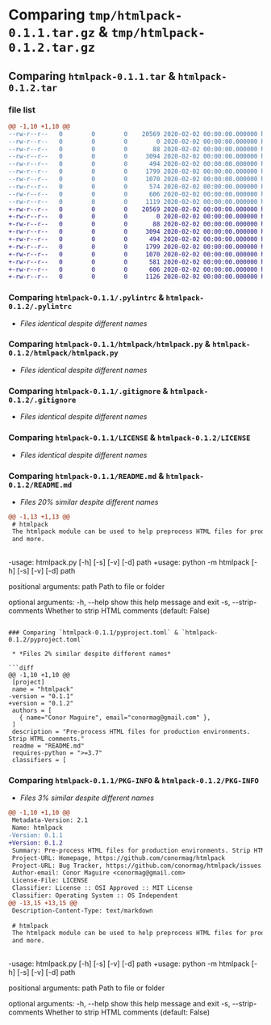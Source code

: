 # Comparing `tmp/htmlpack-0.1.1.tar.gz` & `tmp/htmlpack-0.1.2.tar.gz`

## Comparing `htmlpack-0.1.1.tar` & `htmlpack-0.1.2.tar`

### file list

```diff
@@ -1,10 +1,10 @@
--rw-r--r--   0        0        0    20569 2020-02-02 00:00:00.000000 htmlpack-0.1.1/.pylintrc
--rw-r--r--   0        0        0        0 2020-02-02 00:00:00.000000 htmlpack-0.1.1/htmlpack/__init__.py
--rw-r--r--   0        0        0       88 2020-02-02 00:00:00.000000 htmlpack-0.1.1/htmlpack/__main__.py
--rw-r--r--   0        0        0     3094 2020-02-02 00:00:00.000000 htmlpack-0.1.1/htmlpack/htmlpack.py
--rw-r--r--   0        0        0      494 2020-02-02 00:00:00.000000 htmlpack-0.1.1/test_data/nested_example.html.txt
--rw-r--r--   0        0        0     1799 2020-02-02 00:00:00.000000 htmlpack-0.1.1/.gitignore
--rw-r--r--   0        0        0     1070 2020-02-02 00:00:00.000000 htmlpack-0.1.1/LICENSE
--rw-r--r--   0        0        0      574 2020-02-02 00:00:00.000000 htmlpack-0.1.1/README.md
--rw-r--r--   0        0        0      606 2020-02-02 00:00:00.000000 htmlpack-0.1.1/pyproject.toml
--rw-r--r--   0        0        0     1119 2020-02-02 00:00:00.000000 htmlpack-0.1.1/PKG-INFO
+-rw-r--r--   0        0        0    20569 2020-02-02 00:00:00.000000 htmlpack-0.1.2/.pylintrc
+-rw-r--r--   0        0        0        0 2020-02-02 00:00:00.000000 htmlpack-0.1.2/htmlpack/__init__.py
+-rw-r--r--   0        0        0       88 2020-02-02 00:00:00.000000 htmlpack-0.1.2/htmlpack/__main__.py
+-rw-r--r--   0        0        0     3094 2020-02-02 00:00:00.000000 htmlpack-0.1.2/htmlpack/htmlpack.py
+-rw-r--r--   0        0        0      494 2020-02-02 00:00:00.000000 htmlpack-0.1.2/test_data/nested_example.html.txt
+-rw-r--r--   0        0        0     1799 2020-02-02 00:00:00.000000 htmlpack-0.1.2/.gitignore
+-rw-r--r--   0        0        0     1070 2020-02-02 00:00:00.000000 htmlpack-0.1.2/LICENSE
+-rw-r--r--   0        0        0      581 2020-02-02 00:00:00.000000 htmlpack-0.1.2/README.md
+-rw-r--r--   0        0        0      606 2020-02-02 00:00:00.000000 htmlpack-0.1.2/pyproject.toml
+-rw-r--r--   0        0        0     1126 2020-02-02 00:00:00.000000 htmlpack-0.1.2/PKG-INFO
```

### Comparing `htmlpack-0.1.1/.pylintrc` & `htmlpack-0.1.2/.pylintrc`

 * *Files identical despite different names*

### Comparing `htmlpack-0.1.1/htmlpack/htmlpack.py` & `htmlpack-0.1.2/htmlpack/htmlpack.py`

 * *Files identical despite different names*

### Comparing `htmlpack-0.1.1/.gitignore` & `htmlpack-0.1.2/.gitignore`

 * *Files identical despite different names*

### Comparing `htmlpack-0.1.1/LICENSE` & `htmlpack-0.1.2/LICENSE`

 * *Files identical despite different names*

### Comparing `htmlpack-0.1.1/README.md` & `htmlpack-0.1.2/README.md`

 * *Files 20% similar despite different names*

```diff
@@ -1,13 +1,13 @@
 # htmlpack
 The htmlpack module can be used to help preprocess HTML files for production environments. It can be used to strip HTML comments, minify HTML,
 and more.
 
 ```
-usage: htmlpack.py [-h] [-s] [-v] [-d] path
+usage: python -m htmlpack [-h] [-s] [-v] [-d] path
 
 positional arguments:
   path                  Path to file or folder
 
 optional arguments:
   -h, --help            show this help message and exit
   -s, --strip-comments  Whether to strip HTML comments (default: False)
```

### Comparing `htmlpack-0.1.1/pyproject.toml` & `htmlpack-0.1.2/pyproject.toml`

 * *Files 2% similar despite different names*

```diff
@@ -1,10 +1,10 @@
 [project]
 name = "htmlpack"
-version = "0.1.1"
+version = "0.1.2"
 authors = [
   { name="Conor Maguire", email="conormag@gmail.com" },
 ]
 description = "Pre-process HTML files for production environments. Strip HTML comments."
 readme = "README.md"
 requires-python = ">=3.7"
 classifiers = [
```

### Comparing `htmlpack-0.1.1/PKG-INFO` & `htmlpack-0.1.2/PKG-INFO`

 * *Files 3% similar despite different names*

```diff
@@ -1,10 +1,10 @@
 Metadata-Version: 2.1
 Name: htmlpack
-Version: 0.1.1
+Version: 0.1.2
 Summary: Pre-process HTML files for production environments. Strip HTML comments.
 Project-URL: Homepage, https://github.com/conormag/htmlpack
 Project-URL: Bug Tracker, https://github.com/conormag/htmlpack/issues
 Author-email: Conor Maguire <conormag@gmail.com>
 License-File: LICENSE
 Classifier: License :: OSI Approved :: MIT License
 Classifier: Operating System :: OS Independent
@@ -13,15 +13,15 @@
 Description-Content-Type: text/markdown
 
 # htmlpack
 The htmlpack module can be used to help preprocess HTML files for production environments. It can be used to strip HTML comments, minify HTML,
 and more.
 
 ```
-usage: htmlpack.py [-h] [-s] [-v] [-d] path
+usage: python -m htmlpack [-h] [-s] [-v] [-d] path
 
 positional arguments:
   path                  Path to file or folder
 
 optional arguments:
   -h, --help            show this help message and exit
   -s, --strip-comments  Whether to strip HTML comments (default: False)
```

